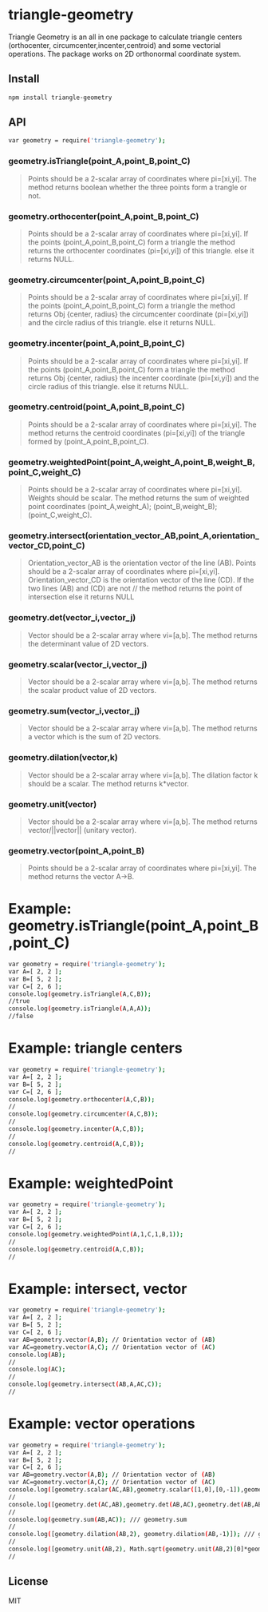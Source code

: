 # triangle-geometry
Triangle Geometry is an all in one package to calculate triangle centers (orthocenter, circumcenter,incenter,centroid) and some vectorial operations.
The package works on 2D orthonormal coordinate system. 

## Install
```sh
npm install triangle-geometry
```
## API
```sh
var geometry = require('triangle-geometry');
```
### geometry.isTriangle(point_A,point_B,point_C)

> Points should be a 2-scalar array of coordinates where pi=[xi,yi].
> The method returns boolean whether the three points form a trangle or not. 

### geometry.orthocenter(point_A,point_B,point_C)

> Points should be a 2-scalar array of coordinates where pi=[xi,yi].
> If the points (point_A,point_B,point_C) form a triangle the method returns the orthocenter coordinates (pi=[xi,yi]) of this triangle.
> else it returns NULL.

### geometry.circumcenter(point_A,point_B,point_C)

> Points should be a 2-scalar array of coordinates where pi=[xi,yi].
> If the points (point_A,point_B,point_C) form a triangle the method returns Obj {center, radius}
> the circumcenter coordinate (pi=[xi,yi]) and the circle radius of this triangle.
> else it returns NULL.

### geometry.incenter(point_A,point_B,point_C)

> Points should be a 2-scalar array of coordinates where pi=[xi,yi].
> If the points (point_A,point_B,point_C) form a triangle the method returns Obj {center, radius}
> the incenter coordinate (pi=[xi,yi]) and the circle radius of this triangle.
> else it returns NULL.

### geometry.centroid(point_A,point_B,point_C)

> Points should be a 2-scalar array of coordinates where pi=[xi,yi].
> The method returns the centroid coordinates (pi=[xi,yi]) of the triangle formed by (point_A,point_B,point_C).

### geometry.weightedPoint(point_A,weight_A,point_B,weight_B,point_C,weight_C)

> Points should be a 2-scalar array of coordinates where pi=[xi,yi].
> Weights should be scalar.
> The method returns the sum of weighted point coordinates (point_A,weight_A); (point_B,weight_B);(point_C,weight_C).

### geometry.intersect(orientation_vector_AB,point_A,orientation_vector_CD,point_C)
 
> Orientation_vector_AB is the orientation vector of the line (AB).
> Points should be a 2-scalar array of coordinates where pi=[xi,yi].
> Orientation_vector_CD is the orientation vector of the line (CD).
> If the two lines (AB) and (CD) are not // the method returns the point of intersection
> else it returns NULL

### geometry.det(vector_i,vector_j)

> Vector should be a 2-scalar array where vi=[a,b].
> The method returns the determinant value of 2D vectors.

### geometry.scalar(vector_i,vector_j)

> Vector should be a 2-scalar array where vi=[a,b].
> The method returns the scalar product value of 2D vectors.

### geometry.sum(vector_i,vector_j)

> Vector should be a 2-scalar array where vi=[a,b].
> The method returns a vector which is the sum of 2D vectors.

### geometry.dilation(vector,k)

> Vector should be a 2-scalar array where vi=[a,b].
> The dilation factor k should be a scalar.
> The method returns k*vector.

### geometry.unit(vector)

> Vector should be a 2-scalar array where vi=[a,b].
> The method returns vector/||vector|| (unitary vector).

### geometry.vector(point_A,point_B)

> Points should be a 2-scalar array of coordinates where pi=[xi,yi].
> The method returns the vector A->B.


# Example: geometry.isTriangle(point_A,point_B,point_C)

```sh
var geometry = require('triangle-geometry');
var A=[ 2, 2 ];
var B=[ 5, 2 ];
var C=[ 2, 6 ];
console.log(geometry.isTriangle(A,C,B));
//true
console.log(geometry.isTriangle(A,A,A));
//false
```
# Example: triangle centers
```sh
var geometry = require('triangle-geometry');
var A=[ 2, 2 ];
var B=[ 5, 2 ];
var C=[ 2, 6 ];
console.log(geometry.orthocenter(A,C,B));
//
console.log(geometry.circumcenter(A,C,B));
//
console.log(geometry.incenter(A,C,B));
//
console.log(geometry.centroid(A,C,B));
//
```
# Example: weightedPoint
```sh
var geometry = require('triangle-geometry');
var A=[ 2, 2 ];
var B=[ 5, 2 ];
var C=[ 2, 6 ];
console.log(geometry.weightedPoint(A,1,C,1,B,1));
//
console.log(geometry.centroid(A,C,B));
//
```
# Example: intersect, vector
```sh
var geometry = require('triangle-geometry');
var A=[ 2, 2 ];
var B=[ 5, 2 ];
var C=[ 2, 6 ];
var AB=geometry.vector(A,B); // Orientation vector of (AB)
var AC=geometry.vector(A,C); // Orientation vector of (AC)
console.log(AB);
//
console.log(AC);
//
console.log(geometry.intersect(AB,A,AC,C));
//
```
# Example: vector operations
```sh
var geometry = require('triangle-geometry');
var A=[ 2, 2 ];
var B=[ 5, 2 ];
var C=[ 2, 6 ];
var AB=geometry.vector(A,B); // Orientation vector of (AB)
var AC=geometry.vector(A,C); // Orientation vector of (AC)
console.log([geometry.scalar(AC,AB),geometry.scalar([1,0],[0,-1]),geometry.scalar([2,2],[2,2])]); /// geometry.scalar
//
console.log([geometry.det(AC,AB),geometry.det(AB,AC),geometry.det(AB,AB)]); /// geometry.det
//
console.log(geometry.sum(AB,AC)); /// geometry.sum
//
console.log([geometry.dilation(AB,2), geometry.dilation(AB,-1)]); /// geometry.delation
//
console.log([geometry.unit(AB,2), Math.sqrt(geometry.unit(AB,2)[0]*geometry.unit(AB,2)[0]+geometry.unit(AB,2)[1]*geometry.unit(AB,2)[1])]); /// geometry.unit
//
```

License
----

MIT
